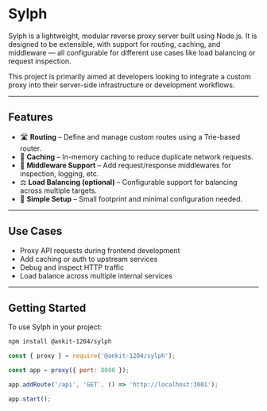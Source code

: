 # Sylph

Sylph is a lightweight, modular reverse proxy server built using Node.js. It is designed to be extensible, with support for routing, caching, and middleware — all configurable for different use cases like load balancing or request inspection.

This project is primarily aimed at developers looking to integrate a custom proxy into their server-side infrastructure or development workflows.

---

## Features

- 🛣️ **Routing** – Define and manage custom routes using a Trie-based router.
- 💾 **Caching** – In-memory caching to reduce duplicate network requests.
- 🧩 **Middleware Support** – Add request/response middlewares for inspection, logging, etc.
- ⚖️ **Load Balancing (optional)** – Configurable support for balancing across multiple targets.
- 🔧 **Simple Setup** – Small footprint and minimal configuration needed.

---

## Use Cases

- Proxy API requests during frontend development
- Add caching or auth to upstream services
- Debug and inspect HTTP traffic
- Load balance across multiple internal services

---

## Getting Started

To use Sylph in your project:

```bash
npm install @ankit-1204/sylph
```
```js
const { proxy } = require('@ankit-1204/sylph');

const app = proxy({ port: 8080 });

app.addRoute('/api', 'GET', () => 'http://localhost:3001');

app.start();
```